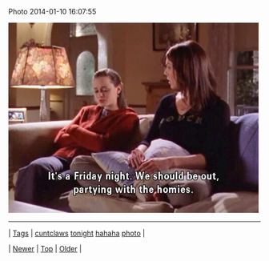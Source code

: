 <!--
title: Photo 2014-01-10 16
date: 2020-06-28T15:27:00.243Z
tags: cuntclaws, tonight, hahaha, photo
-->


Photo 2014-01-10 16:07:55

![](72875761631-0.jpg)

<!--BOTTOM-POST-NAVIGATION-->
---

| [Tags](tags.md) | [cuntclaws](tag-cuntclaws.md) [tonight](tag-tonight.md) [hahaha](tag-hahaha.md) [photo](tag-photo.md) |

| [Newer](72875657627.md) | [Top](index.md) | [Older](72879172474.md) |